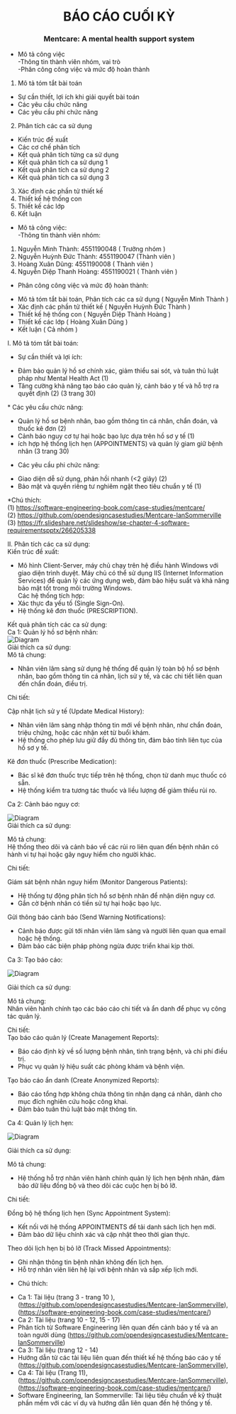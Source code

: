 <div align="center">
  <h1>
           <strong> BÁO CÁO CUỐI KỲ</strong>
  </h1>
  <h3>
  Mentcare: A mental health support system
  </h3>
</div>


* Mô tả công việc    
-Thông tin thành viên nhóm, vai trò  
-Phân công công việc và mức độ hoàn thành	  
1. Mô tả tóm tắt bài toán  
- Sự cần thiết, lợi ích khi giải quyết bài toán  
- Các yêu cầu chức năng  
- Các yêu cầu phi chức năng  
2. Phân tích các ca sử dụng  
- Kiến trúc đề xuất  
- Các cơ chế phân tích  
- Kết quả phân tích từng ca sử dụng  
- Kết quả phân tích ca sử dụng 1  
- Kết quả phân tích ca sử dụng 2   
- Kết quả phân tích ca sử dụng 3  
3. Xác định các phần tử thiết kế  
4. Thiết kế hệ thống con  
5. Thiết kế các lớp  
6. Kết luận  

* Mô tả công việc:  
-Thông tin thành viên nhóm:
1. Nguyễn Minh Thành: 4551190048 ( Trưởng nhóm )  
2. Nguyễn Huỳnh Đức Thành: 4551190047 (Thành viên )  
3. Hoàng Xuân Dũng: 4551190008 ( Thành viên )  
4. Nguyễn Diệp Thanh Hoàng: 4551190021 ( Thành viên )   
* Phân công công việc và mức độ hoàn thành:  
 - Mô tả tóm tắt bài toán, Phân tích các ca sử dụng ( Nguyễn Minh Thành )
 - Xác định các phần tử thiết kế ( Nguyễn Huỳnh Đức Thành )
 - Thiết kế hệ thống con ( Nguyễn Diệp Thành Hoàng )
 - Thiết kế các lớp ( Hoàng Xuân Dũng )
 - Kết luận ( Cả nhóm )

I. Mô tả tóm tắt bài toán:  
* Sự cần thiết và lợi ích:  
- Đảm bảo quản lý hồ sơ chính xác, giảm thiểu sai sót, và tuân thủ luật pháp như Mental Health Act​ (1)  
- Tăng cường khả năng tạo báo cáo quản lý, cảnh báo y tế và hỗ trợ ra quyết định​ (2)  (3 trang 30)      

​* Các yêu cầu chức năng:  
 - Quản lý hồ sơ bệnh nhân, bao gồm thông tin cá nhân, chẩn đoán, và thuốc kê đơn​ (2)  
 - Cảnh báo nguy cơ tự hại hoặc bạo lực dựa trên hồ sơ y tế​  (1)
 - ích hợp hệ thống lịch hẹn (APPOINTMENTS) và quản lý giam giữ bệnh nhân (3 trang 30)  
* Các yêu cầu phi chức năng:  
- Giao diện dễ sử dụng, phản hồi nhanh (<2 giây)​ (2)
- Bảo mật và quyền riêng tư nghiêm ngặt theo tiêu chuẩn y tế (1)  

*Chú thích:  
(1) https://software-engineering-book.com/case-studies/mentcare/  
(2) https://github.com/opendesigncasestudies/Mentcare-IanSommerville  
(3) https://fr.slideshare.net/slideshow/se-chapter-4-software-requirementspptx/266205338
   
II. Phân tích các ca sử dụng:  
Kiến trúc đề xuất:  
- Mô hình Client-Server, máy chủ chạy trên hệ điều hành Windows với giao diện trình duyệt. Máy chủ có thể sử dụng IIS (Internet Information Services) để quản lý các ứng dụng web, đảm bảo hiệu suất và khả năng bảo mật tốt trong môi trường Windows.  
Các hệ thống tích hợp:  
- Xác thực đa yếu tố (Single Sign-On).  
- Hệ thống kê đơn thuốc (PRESCRIPTION).  

Kết quả phân tích các ca sử dụng:  
Ca 1: Quản lý hồ sơ bệnh nhân:  
![Diagram](https://www.planttext.com/plantuml/png/JCun2eCm5CRnFQTuP7VG0nGXInT16fpbDNcMG9gKlEVWsJhqIBr2KPIw_OSV7z_t_MbPiCZyZ0gTv0BQn922mmXMS9eq88EnIirC3fb0TvZmGT2Z14e2DtAvUDxSKF_PyF8e11tvRUmQM79PTZQUO5-8NGdtmqh8wM2DKiP2LLtMwQ7UQpnterfAVlt_0m00__y30000)  
Giải thích ca sử dụng:  
Mô tả chung:  
- Nhân viên lâm sàng sử dụng hệ thống để quản lý toàn bộ hồ sơ bệnh nhân, bao gồm thông tin cá nhân, lịch sử y tế, và các chi tiết liên quan đến chẩn đoán, điều trị.  

Chi tiết:  

Cập nhật lịch sử y tế (Update Medical History):  
- Nhân viên lâm sàng nhập thông tin mới về bệnh nhân, như chẩn đoán, triệu chứng, hoặc các nhận xét từ buổi khám.  
- Hệ thống cho phép lưu giữ đầy đủ thông tin, đảm bảo tính liên tục của hồ sơ y tế.  

Kê đơn thuốc (Prescribe Medication):  
- Bác sĩ kê đơn thuốc trực tiếp trên hệ thống, chọn từ danh mục thuốc có sẵn.  
- Hệ thống kiểm tra tương tác thuốc và liều lượng để giảm thiểu rủi ro.
  
Ca 2: Cảnh báo nguy cơ:  

![Diagram](https://www.planttext.com/plantuml/png/J8v12i9034NtSuhGVHUT0qYbRXLnA2vB6DCI73CmIK_dmYDv1QceTVVXFVx_p_kZLSDYyoqvZ9OBL5rYuOW9Wk4uLe0ANN1kLege1DKsKJ4uiLxr3Nk_idqMNafsA1ELF2iSqPZ4lkhGh78WkS0PYx1CSCZ68qSqplAJlNDTWBhUB2Ez_wIX-SlUjIINvVuB003__mC0)  
Giải thích ca sử dụng:  

Mô tả chung:  
Hệ thống theo dõi và cảnh báo về các rủi ro liên quan đến bệnh nhân có hành vi tự hại hoặc gây nguy hiểm cho người khác.

Chi tiết:  

Giám sát bệnh nhân nguy hiểm (Monitor Dangerous Patients):  
- Hệ thống tự động phân tích hồ sơ bệnh nhân để nhận diện nguy cơ.  
- Gắn cờ bệnh nhân có tiền sử tự hại hoặc bạo lực.

Gửi thông báo cảnh báo (Send Warning Notifications):  
- Cảnh báo được gửi tới nhân viên lâm sàng và người liên quan qua email hoặc hệ thống.  
- Đảm bảo các biện pháp phòng ngừa được triển khai kịp thời.

Ca 3: Tạo báo cáo:  

![Diagram](https://www.planttext.com/plantuml/png/PC-n3e9030RW_PwYOMS0TiF5mOb5mamQAEOIhvXUCT5NS_2HV0Lpec9m-_FtIvi-RlSoA8fE_cYmqr4WiRrtx88AgZiJr8h3a006iFM7LCXu80clkZ9c2jHX84Xsn2Ie17iwZQ8pQ8e5R8NYU5xWYNKbs-pFMXxvujsL-hNDZR4rfEacdcYATsgpdvoRQgc_CJSbSHz_VW800F__0m00)  

Giải thích ca sử dụng: 

Mô tả chung:  
Nhân viên hành chính tạo các báo cáo chi tiết và ẩn danh để phục vụ công tác quản lý.

Chi tiết:  
Tạo báo cáo quản lý (Create Management Reports):  
- Báo cáo định kỳ về số lượng bệnh nhân, tình trạng bệnh, và chi phí điều trị.
- Phục vụ quản lý hiệu suất các phòng khám và bệnh viện.

Tạo báo cáo ẩn danh (Create Anonymized Reports):
- Báo cáo tổng hợp không chứa thông tin nhận dạng cá nhân, dành cho mục đích nghiên cứu hoặc công khai.
- Đảm bảo tuân thủ luật bảo mật thông tin.

Ca 4: Quản lý lịch hẹn: 

![Diagram](https://www.planttext.com/plantuml/png/RCz12eCm40NGVKunPEz2SLtC0LobhiEGZ2MqYP8P2vwjYnwfLoWMGHVT_SNZV_xdzUvOiCYI7WgzJ0Mq2Idco59GufF02ewZ1cGmLgc5oICJw1uptWZCF4ynIw8i_4D3UnYxPdyMO5SMIhjpzI6l1VqT-iXCuL-dQvGo5ghgiWqCxPvSVSgDwYY7xSWN003__mC0)  

Giải thích ca sử dụng:  

Mô tả chung:  
- Hệ thống hỗ trợ nhân viên hành chính quản lý lịch hẹn bệnh nhân, đảm bảo dữ liệu đồng bộ và theo dõi các cuộc hẹn bị bỏ lỡ.

Chi tiết:  

Đồng bộ hệ thống lịch hẹn (Sync Appointment System):
- Kết nối với hệ thống APPOINTMENTS để tải danh sách lịch hẹn mới.
- Đảm bảo dữ liệu chính xác và cập nhật theo thời gian thực.

Theo dõi lịch hẹn bị bỏ lỡ (Track Missed Appointments):  
- Ghi nhận thông tin bệnh nhân không đến lịch hẹn.
- Hỗ trợ nhân viên liên hệ lại với bệnh nhân và sắp xếp lịch mới.

* Chú thích:
- Ca 1: Tài liệu (trang 3 - trang 10 ), (https://github.com/opendesigncasestudies/Mentcare-IanSommerville), (https://software-engineering-book.com/case-studies/mentcare/)
- Ca 2: Tài liệu (trang 10 - 12, 15 - 17)
- Phân tích từ Software Engineering liên quan đến cảnh báo y tế và an toàn người dùng (https://github.com/opendesigncasestudies/Mentcare-IanSommerville)
- Ca 3: Tài liệu (trang 12 - 14)
- Hướng dẫn từ các tài liệu liên quan đến thiết kế hệ thống báo cáo y tế​ (https://github.com/opendesigncasestudies/Mentcare-IanSommerville),
- Ca 4: Tài liệu (Trang 11), (https://github.com/opendesigncasestudies/Mentcare-IanSommerville), (https://software-engineering-book.com/case-studies/mentcare/)
- Software Engineering, Ian Sommerville: Tài liệu tiêu chuẩn về kỹ thuật phần mềm với các ví dụ và hướng dẫn liên quan đến hệ thống y tế.





















































